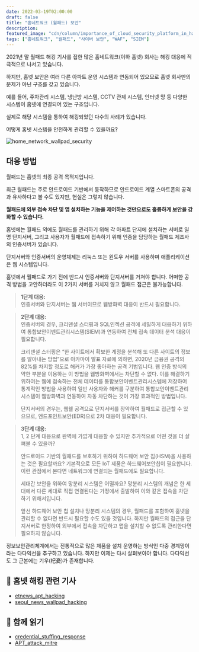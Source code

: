 ```yaml
---
date: 2022-03-19T02:00:00
draft: false
title: "홈네트워크 (월패드) 보안"
description: 
featured_image: "cdn/column/importance_of_cloud_security_platform_in_hacking_incidents-1.png"
tags: ["홈네트워크", "월패드", "사이버 보안", "WAF", "SIEM"]
---
```


2021년 말 월패드 해킹 기사를 접한 많은 홈네트워크(이하 홈넷) 회사는 해킹 대응에 적극적으로 나서고 있습니다.

하지만, 홈넷 보안은 여러 다른 아파트 운영 시스템과 연동되어 있으므로 홈넷 회사만의 문제가 아닌 구조를 갖고 있습니다.

<!--more-->

예를 들어, 주차관리 시스템, 냉난방 시스템, CCTV 관제 시스템, 인터넷 망 등 다양한 시스템이 홈넷에 연결되어 있는 구조입니다.

실제로 해당 시스템을 통하여 해킹되었던 다수의 사례가 있습니다.

어떻게 홈넷 시스템을 안전하게 관리할 수 있을까요?

![home_network_wallpad_security](https://blog.plura.io/cdn/respond/home_network_wallpad_security-1.png)

## 대응 방법

월패드는 홈넷의 최종 공격 목적지입니다.

최근 월패드는 주로 안드로이드 기반에서 동작하므로 안드로이드 계열 스마트폰의 공격과 유사하다고 볼 수도 있지만, 현실은 그렇지 않습니다.

**월패드에 외부 접속 차단 및 앱 설치하는 기능을 제어하는 것만으로도 훌륭하게 보안을 강화할 수 있습니다.**

홈넷에는 월패드 외에도 월패드를 관리하기 위해 각 아파트 단지에 설치하는 서버로 일명 단지서버, 그리고 사용자가 월패드에 접속하기 위해 인증을 담당하는 월패드 제조사의 인증서버가 있습니다.

단지서버와 인증서버의 운영체제는 리눅스 또는 윈도우 서버를 사용하며 애플리케이션은 웹 시스템입니다.

홈넷에서 월패드로 가기 전에 반드시 인증서버와 단지서버를 거쳐야 합니다. 어떠한 공격 방법을 고안하더라도 이 2가지 서버를 거치지 않고 월패드 접근은 불가능합니다.

> **1단계 대응:** <br>
> 인증서버와 단지서버는 웹 서버이므로 웹방화벽 대응이 반드시 필요합니다.

> **2단계 대응:** <br>
> 인증서버의 경우, 크리덴셜 스터핑과 SQL인젝션 공격에 세밀하게 대응하기 위하여 통합보안이벤트관리시스템(SIEM)과 연동하여 전체 접속 데이터 분석 대응이 필요합니다.
>
> 크리덴셜 스터핑은 “한 사이트에서 확보한 계정을 분석해 또 다른 사이트의 정보를 알아내는 방법”으로 아카마이 발표 자료에 의하면, 2020년 금융권 공격의 82%를 차지할 정도로 해커가 가장 좋아하는 공격 기법입니다. 웹 인증 방식의 약한 부분을 이용하는 이 방법을 웹방화벽에서는 차단할 수 없다. 이를 해결하기 위하여는 웹에 접속하는 전체 데이터를 통합보안이벤트관리시스템에 저장하여 통계적인 방법을 사용하여 일반 사용자와 해커를 구분하여 통합보안이벤트관리시스템이 웹방화벽과 연동하여 자동 차단하는 것이 가장 효과적인 방법입니다.
>
> 단지서버의 경우는, 웹쉘 공격으로 단지서버를 장악하여 월패드로 접근할 수 있으므로, 엔드포인트보안(EDR)으로 2차 대응이 필요합니다.

> **3단계 대응:** <br>
> 1, 2 단계 대응으로 완벽에 가깝게 대응할 수 있지만 추가적으로 어떤 것을 더 살펴볼 수 있을까?
>
> 안드로이드 기반의 월패드를 보호하기 위하여 하드웨어 보안 칩(HSM)을 사용하는 것은 필요할까요? 기본적으로 모든 IoT 제품은 하드웨어보안칩이 필요합니다. 이런 관점에서 본다면 네트워크에 연결되는 월패드에도 필요합니다.
>
> 세대간 보안을 위하여 망분리 시스템은 어떨까요? 망분리 시스템의 개념은 한 세대에서 다른 세대로 직접 연결된다는 가정에서 출발하여 이와 같은 접속을 차단하기 위해서입니다.
>
> 앞선 하드웨어 보안 칩 설치나 망분리 시스템의 경우, 월패드를 포함하여 홈넷을 관리할 수 없다면 반드시 필요할 수도 있을 것입니다. 하지만 월패드의 접근을 단지서버로 한정하여 외부에서 접속을 차단하고 앱을 설치할 수 없도록 관리한다면 필요하지 않습니다.

정보보안관리체계에서는 전통적으로 많은 제품을 설치 운영하는 방식인 다중 경계망이라는 다다익선을 추구하고 있습니다. 하지만 이제는 다시 살펴보아야 합니다. 다다익선도 그 근본에는 기우(杞憂)가 존재합니다.

## 📰 홈넷 해킹 관련 기사
- [etnews_apt_hacking](https://www.etnews.com/20211203000181)
- [seoul_news_wallpad_hacking](https://www.seoul.co.kr/news/newsView.php?id=20211125500007)

## 📖 함께 읽기
- [credential_stuffing_response](https://blog.plura.io/ko/respond/credential_stuffing_response/)
- [APT_attack_mitre](https://blog.plura.io/ko/column/mitre/)

